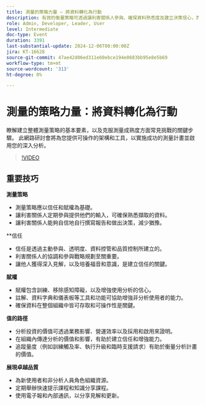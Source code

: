 ```yaml
---
title: 測量的策略力量 — 將資料轉化為行動
description: 有效的衡量策略可透過讓利害關係人參與、確保資料熟悉度及建立決策信心，而信任則透過透明度、資料控管及利害關係人一致來建立，而賦權則透過培訓、可存取的工具及可操作的資料來達成，所有這一切都有助於透過業務影響及營運效率展示分析的價值。
role: Admin, Developer, Leader, User
level: Intermediate
doc-type: Event
duration: 3391
last-substantial-update: 2024-12-06T00:00:00Z
jira: KT-16628
source-git-commit: 47ae42d06ed311e60ebce194e0683bb95e8e5b69
workflow-type: tm+mt
source-wordcount: '313'
ht-degree: 0%

---
```



# 測量的策略力量：將資料轉化為行動

瞭解建立整體測量策略的基本要素，以及克服測量成熟度方面常見挑戰的關鍵步驟。 此網路研討會將為您提供可操作的架構和工具，以實施成功的測量計畫並啟用您的深入分析。

>[!VIDEO](https://video.tv.adobe.com/v/3440935/?learn=on&enablevpops)

## 重要技巧

**測量策略**

* 測量策略應以信任和賦權為基礎。
* 讓利害關係人定期參與提供他們的輸入，可確保熟悉擷取的資料。
* 讓利害關係人能夠自信地自行撰寫報告和做出決策，減少猶豫。

**信任

* 信任是透過主動參與、透明度、資料控管和品質控制所建立的。
* 利害關係人的協調和參與戰略規劃至關重要。
* 讓他人獲得深入見解，以及培養福音和意識，是建立信任的關鍵。

**賦權**

* 賦權包含訓練、移除感知障礙，以及增強使用分析的信心。
* 註解、資料字典和儀表板等工具和功能可協助增強非分析使用者的能力。
* 確保資料在整個組織中皆可存取和可操作性是關鍵。

**值的路徑**

* 分析投資的價值可透過業務影響、營運效率以及採用和啟用來證明。
* 在組織內傳達分析的價值和影響，有助於建立信任和增強能力。
* 追蹤量度（例如訓練觸及率、執行升級和臨時支援請求）有助於衡量分析計畫的價值。

**展現卓越品質**

* 為新使用者和非分析人員角色組織資源。
* 定期舉辦快速提示課程和知識分享課程。
* 使用電子報和內部通訊，以分享見解和更新。

